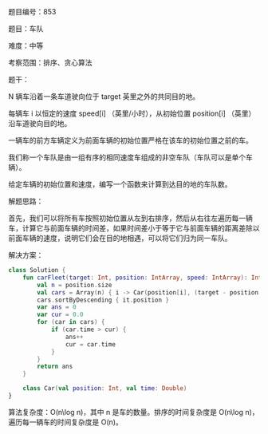 题目编号：853

题目：车队

难度：中等

考察范围：排序、贪心算法

题干：

N  辆车沿着一条车道驶向位于 target 英里之外的共同目的地。

每辆车 i 以恒定的速度 speed[i] （英里/小时），从初始位置 position[i] （英里） 沿车道驶向目的地。

一辆车的前方车辆定义为前面车辆的初始位置严格在该车的初始位置之前的车。

我们称一个车队是由一组有序的相同速度车组成的非空车队（车队可以是单个车辆）。

给定车辆的初始位置和速度，编写一个函数来计算到达目的地的车队数。

解题思路：

首先，我们可以将所有车按照初始位置从左到右排序，然后从右往左遍历每一辆车，计算它与前面车辆的时间差，如果时间差小于等于它与前面车辆的距离差除以前面车辆的速度，说明它们会在目的地相遇，可以将它们归为同一车队。

解决方案：

```kotlin
class Solution {
    fun carFleet(target: Int, position: IntArray, speed: IntArray): Int {
        val n = position.size
        val cars = Array(n) { i -> Car(position[i], (target - position[i]).toDouble() / speed[i]) }
        cars.sortByDescending { it.position }
        var ans = 0
        var cur = 0.0
        for (car in cars) {
            if (car.time > cur) {
                ans++
                cur = car.time
            }
        }
        return ans
    }

    class Car(val position: Int, val time: Double)
}
```

算法复杂度：O(n\log n)，其中 n 是车的数量。排序的时间复杂度是 O(n\log n)，遍历每一辆车的时间复杂度是 O(n)。